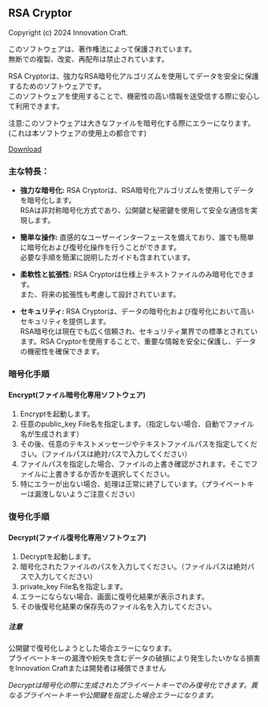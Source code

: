 ## RSA Cryptor

Copyright (c) 2024 Innovation Craft.

このソフトウェアは、著作権法によって保護されています。<br>無断での複製、改変、再配布は禁止されています。

RSA Cryptorは、強力なRSA暗号化アルゴリズムを使用してデータを安全に保護するためのソフトウェアです。<br>このソフトウェアを使用することで、機密性の高い情報を送受信する際に安心して利用できます。

注意:このソフトウェアは大きなファイルを暗号化する際にエラーになります。<br>
(これは本ソフトウェアの使用上の都合です)

[Download](https://github.com/Divings/RSA-Cryptor/releases/tag/V1.5.7)

### 主な特長：

- **強力な暗号化:** RSA Cryptorは、RSA暗号化アルゴリズムを使用してデータを暗号化します。<br>RSAは非対称暗号化方式であり、公開鍵と秘密鍵を使用して安全な通信を実現します。
  
- **簡単な操作:** 直感的なユーザーインターフェースを備えており、誰でも簡単に暗号化および復号化操作を行うことができます。<br>必要な手順を簡潔に説明したガイドも含まれています。

- **柔軟性と拡張性:** RSA Cryptorは仕様上テキストファイルのみ暗号化できます。<br>また、将来の拡張性も考慮して設計されています。

- **セキュリティ:** RSA Cryptorは、データの暗号化および復号化において高いセキュリティを提供します。<br>RSA暗号化は現在でも広く信頼され、セキュリティ業界での標準とされています。RSA Cryptorを使用することで、重要な情報を安全に保護し、データの機密性を確保できます。

### 暗号化手順

#### Encrypt(ファイル暗号化専用ソフトウェア)

1. Encryptを起動します。
2. 任意のpublic_key File名を指定します。（指定しない場合、自動でファイル名が生成されます）
3. その後、任意のテキストメッセージやテキストファイルパスを指定してください。（ファイルパスは絶対パスで入力してください）
4. ファイルパスを指定した場合、ファイルの上書き確認がされます。そこでファイルに上書きするか否かを選択してください。
5. 特にエラーが出ない場合、処理は正常に終了しています。（プライベートキーは漏洩しないようご注意ください）

### 復号化手順

#### Decrypt(ファイル復号化専用ソフトウェア)

1. Decryptを起動します。
2. 暗号化されたファイルのパスを入力してください。（ファイルパスは絶対パスで入力してください）
3. private_key File名を指定します。
4. エラーにならない場合、画面に復号化結果が表示されます。
5. その後復号化結果の保存先のファイル名を入力してください。

##### 注意
公開鍵で復号化しようとした場合エラーになります。<br>
プライベートキーの漏洩や紛失を含むデータの破損により発生したいかなる損害をInnovation Craftまたは開発者は補償できません

*Decryptは暗号化の際に生成されたプライベートキーでのみ復号化できます。異なるプライベートキーや公開鍵を指定した場合エラーになります。*
